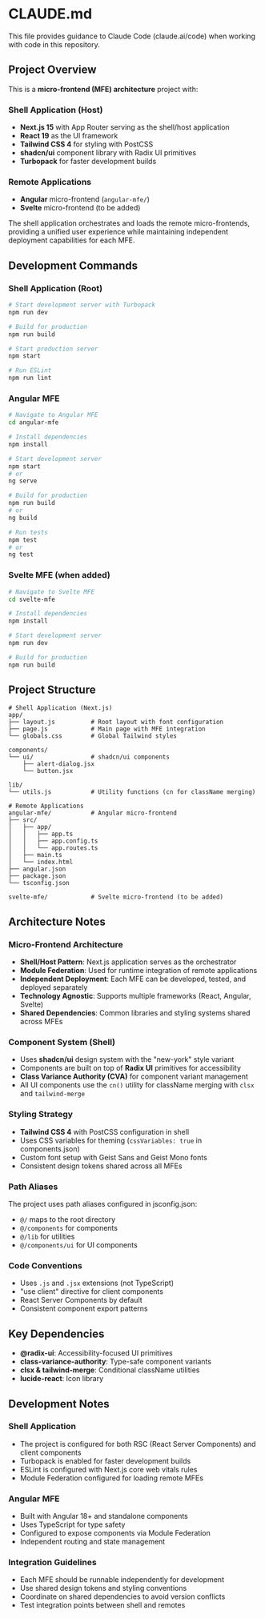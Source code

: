 # CLAUDE.md

This file provides guidance to Claude Code (claude.ai/code) when working with code in this repository.

## Project Overview

This is a **micro-frontend (MFE) architecture** project with:

### Shell Application (Host)
- **Next.js 15** with App Router serving as the shell/host application
- **React 19** as the UI framework
- **Tailwind CSS 4** for styling with PostCSS
- **shadcn/ui** component library with Radix UI primitives
- **Turbopack** for faster development builds

### Remote Applications
- **Angular** micro-frontend (`angular-mfe/`)
- **Svelte** micro-frontend (to be added)

The shell application orchestrates and loads the remote micro-frontends, providing a unified user experience while maintaining independent deployment capabilities for each MFE.

## Development Commands

### Shell Application (Root)
```bash
# Start development server with Turbopack
npm run dev

# Build for production
npm run build

# Start production server
npm start

# Run ESLint
npm run lint
```

### Angular MFE
```bash
# Navigate to Angular MFE
cd angular-mfe

# Install dependencies
npm install

# Start development server
npm start
# or
ng serve

# Build for production
npm run build
# or
ng build

# Run tests
npm test
# or
ng test
```

### Svelte MFE (when added)
```bash
# Navigate to Svelte MFE
cd svelte-mfe

# Install dependencies
npm install

# Start development server
npm run dev

# Build for production
npm run build
```

## Project Structure

```
# Shell Application (Next.js)
app/
├── layout.js          # Root layout with font configuration
├── page.js            # Main page with MFE integration
└── globals.css        # Global Tailwind styles

components/
└── ui/                # shadcn/ui components
    ├── alert-dialog.jsx
    └── button.jsx

lib/
└── utils.js           # Utility functions (cn for className merging)

# Remote Applications
angular-mfe/           # Angular micro-frontend
├── src/
│   ├── app/
│   │   ├── app.ts
│   │   ├── app.config.ts
│   │   └── app.routes.ts
│   ├── main.ts
│   └── index.html
├── angular.json
├── package.json
└── tsconfig.json

svelte-mfe/            # Svelte micro-frontend (to be added)
```

## Architecture Notes

### Micro-Frontend Architecture
- **Shell/Host Pattern**: Next.js application serves as the orchestrator
- **Module Federation**: Used for runtime integration of remote applications
- **Independent Deployment**: Each MFE can be developed, tested, and deployed separately
- **Technology Agnostic**: Supports multiple frameworks (React, Angular, Svelte)
- **Shared Dependencies**: Common libraries and styling systems shared across MFEs

### Component System (Shell)
- Uses **shadcn/ui** design system with the "new-york" style variant
- Components are built on top of **Radix UI** primitives for accessibility
- **Class Variance Authority (CVA)** for component variant management
- All UI components use the `cn()` utility for className merging with `clsx` and `tailwind-merge`

### Styling Strategy
- **Tailwind CSS 4** with PostCSS configuration in shell
- Uses CSS variables for theming (`cssVariables: true` in components.json)
- Custom font setup with Geist Sans and Geist Mono fonts
- Consistent design tokens shared across all MFEs

### Path Aliases
The project uses path aliases configured in jsconfig.json:
- `@/` maps to the root directory
- `@/components` for components
- `@/lib` for utilities
- `@/components/ui` for UI components

### Code Conventions
- Uses `.js` and `.jsx` extensions (not TypeScript)
- "use client" directive for client components
- React Server Components by default
- Consistent component export patterns

## Key Dependencies

- **@radix-ui**: Accessibility-focused UI primitives
- **class-variance-authority**: Type-safe component variants
- **clsx & tailwind-merge**: Conditional className utilities
- **lucide-react**: Icon library

## Development Notes

### Shell Application
- The project is configured for both RSC (React Server Components) and client components
- Turbopack is enabled for faster development builds
- ESLint is configured with Next.js core web vitals rules
- Module Federation configured for loading remote MFEs

### Angular MFE
- Built with Angular 18+ and standalone components
- Uses TypeScript for type safety
- Configured to expose components via Module Federation
- Independent routing and state management

### Integration Guidelines
- Each MFE should be runnable independently for development
- Use shared design tokens and styling conventions
- Coordinate on shared dependencies to avoid version conflicts
- Test integration points between shell and remotes